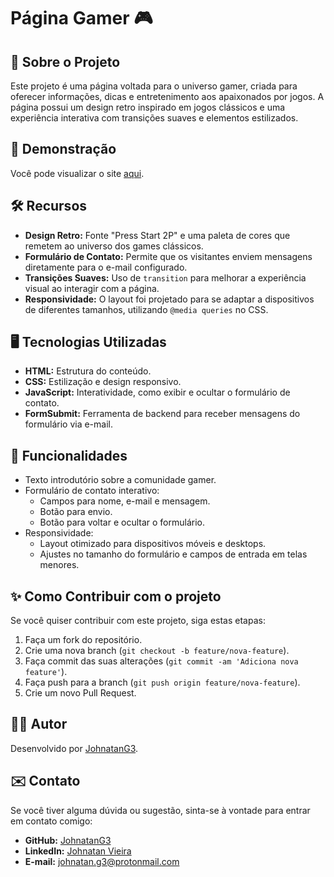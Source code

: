 # Página Gamer 🎮

## 📜 Sobre o Projeto
Este projeto é uma página voltada para o universo gamer, criada para oferecer informações, dicas e entretenimento aos apaixonados por jogos. A página possui um design retro inspirado em jogos clássicos e uma experiência interativa com transições suaves e elementos estilizados.

## 📸 Demonstração 

Você pode visualizar o site [aqui](https://johnatang3.github.io/pagina-gamer/).

## 🛠️ Recursos
- **Design Retro:** Fonte "Press Start 2P" e uma paleta de cores que remetem ao universo dos games clássicos.
- **Formulário de Contato:** Permite que os visitantes enviem mensagens diretamente para o e-mail configurado.
- **Transições Suaves:** Uso de `transition` para melhorar a experiência visual ao interagir com a página.
- **Responsividade:** O layout foi projetado para se adaptar a dispositivos de diferentes tamanhos, utilizando `@media queries` no CSS.

## 🖥️ Tecnologias Utilizadas
- **HTML:** Estrutura do conteúdo.
- **CSS:** Estilização e design responsivo.
- **JavaScript:** Interatividade, como exibir e ocultar o formulário de contato.
- **FormSubmit:** Ferramenta de backend para receber mensagens do formulário via e-mail.

## 🚀 Funcionalidades
- Texto introdutório sobre a comunidade gamer.
- Formulário de contato interativo:
  - Campos para nome, e-mail e mensagem.
  - Botão para envio.
  - Botão para voltar e ocultar o formulário.
- Responsividade:
  - Layout otimizado para dispositivos móveis e desktops.
  - Ajustes no tamanho do formulário e campos de entrada em telas menores.

## ✨ Como Contribuir com o projeto

Se você quiser contribuir com este projeto, siga estas etapas:

1. Faça um fork do repositório.
2. Crie uma nova branch (`git checkout -b feature/nova-feature`).
3. Faça commit das suas alterações (`git commit -am 'Adiciona nova feature'`).
4. Faça push para a branch (`git push origin feature/nova-feature`).
5. Crie um novo Pull Request.

## 👨‍💻 Autor

Desenvolvido por [JohnatanG3](https://github.com/JohnatanG3).

## ✉️ Contato

Se você tiver alguma dúvida ou sugestão, sinta-se à vontade para entrar em contato comigo:

- **GitHub:** [JohnatanG3](https://github.com/JohnatanG3)
- **LinkedIn:** [Johnatan Vieira](https://www.linkedin.com/in/johnatan-vieira-a602542aa/)
- **E-mail:** johnatan.g3@protonmail.com
